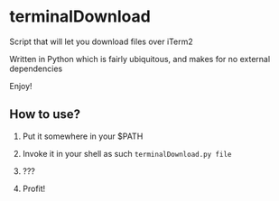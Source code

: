 # terminalDownload

Script that will let you download files over iTerm2

Written in Python which is fairly ubiquitous, and makes for no external dependencies

Enjoy!

## How to use?

1. Put it somewhere in your $PATH

2. Invoke it in your shell as such `terminalDownload.py file`

3. ???

4. Profit!
